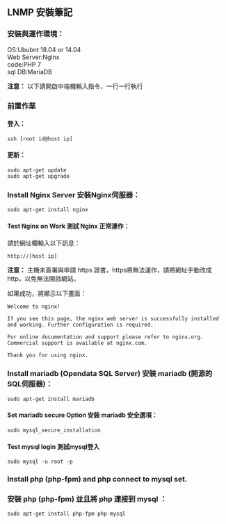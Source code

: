 ## LNMP 安裝筆記

### 安裝與運作環境：
OS:Ububnt 18.04 or 14.04  
Web Server:Nginx  
code:PHP 7  
sql DB:MariaDB  

**注意：** 以下請開啟中端機輸入指令，一行一行執行

### 前置作業 
#### 登入：
	ssh [root id@host ip]

#### 更新：
	sudo apt-get update
	sudo apt-get upgrade

### Install Nginx Server 安裝Nginx伺服器：
	sudo apt-get install nginx

#### Test Nginx on Work 測試 Nginx 正常運作：
請於網址欄輸入以下訊息： 
 
	http://[host ip]

**注意：** 主機未簽署與申請 https 證書，https將無法運作，請將網址手動改成 http，以免無法開啟網站。

如果成功，將顯示以下畫面：

	Welcome to nginx!
	
	If you see this page, the nginx web server is successfully installed and working. Further configuration is required.

	For online documentation and support please refer to nginx.org.
	Commercial support is available at nginx.com.
	
	Thank you for using nginx.

	
### Install mariadb (Opendata SQL Server) 安裝 mariadb (開源的SQL伺服器)：
	sudo apt-get install mariadb

#### Set mariadb secure Option 安裝 mariadb 安全選項：
	sudo mysql_secure_installation

#### Test mysql login 測試mysql登入
	sudo mysql -u root -p

### Install php (php-fpm) and php connect to mysql set.   
### 安裝 php (php-fpm) 並且將 php 連接到 mysql ：  
	sudo apt-get install php-fpm php-mysql
	